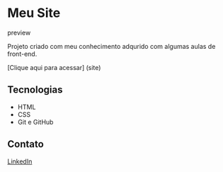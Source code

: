 # Meu Site

preview

Projeto criado com meu conhecimento adqurido com algumas aulas de front-end.

[Clique aqui para acessar] (site)


## Tecnologias 

- HTML
- CSS
- Git e GitHub

## Contato

[LinkedIn](https://www.linkedin.com/in/lucaslfs)
